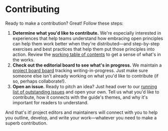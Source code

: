 # Contributing

Ready to make a contribution? Great! Follow these steps:

1. **Determine what you'd like to contribute.** We're especially interested in experiences that help teams understand how embracing open principles can help them work better when they're distributed—and step-by-step exercises and best practices that help them put those principles into action. Review the [working table of contents](https://github.com/open-organization/open-org-distributed-work-guide/blob/master/contents.md) to get a sense of what's in the works.
2. **Check out the editorial board to see what's in progress.** We maintain a [project board board](https://github.com/open-organization/open-org-distributed-work-guide/projects/1) tracking writing-in-progress. Just make sure someone else isn't already working on what you'd like to contribute (if so, perhaps collaborate!).
3. **Open an issue.** Ready to pitch an idea? Just head over to our [running list of outstanding issues](https://github.com/open-organization/open-org-distributed-work-guide/issues) and open your own. Tell us what you'd like to contribute, how it connects with the guide's themes, and why it's important for readers to understand.

And that's it! project editors and maintainers will connect with you to help you outline, develop, and write your work—whatever you need to make a superb contribution.